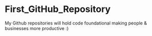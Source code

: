 # First_GitHub_Repository
My Github repositories will hold code foundational making people &amp; businesses more productive :) 
